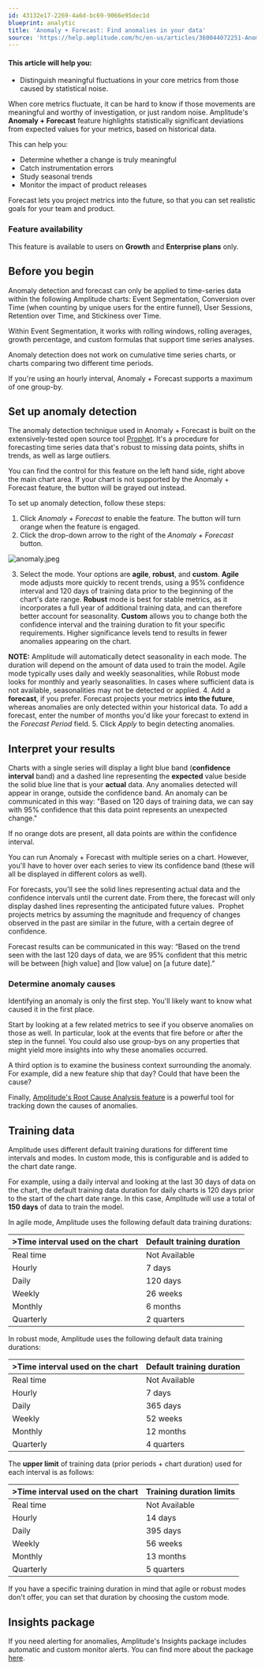 ```yaml
---
id: 43132e17-2269-4a6d-bc69-9066e95dec1d
blueprint: analytic
title: 'Anomaly + Forecast: Find anomalies in your data'
source: 'https://help.amplitude.com/hc/en-us/articles/360044072251-Anomaly-Forecast-Find-anomalies-in-your-data'
---
```

#### This article will help you:

* Distinguish meaningful fluctuations in your core metrics from those caused by statistical noise.

When core metrics fluctuate, it can be hard to know if those movements are meaningful and worthy of investigation, or just random noise. Amplitude's **Anomaly + Forecast** feature highlights statistically significant deviations from expected values for your metrics, based on historical data. 

This can help you: 

* Determine whether a change is truly meaningful
* Catch instrumentation errors
* Study seasonal trends
* Monitor the impact of product releases

Forecast lets you project metrics into the future, so that you can set realistic goals for your team and product.

### Feature availability

This feature is available to users on **Growth** and **Enterprise plans** only.

## Before you begin

Anomaly detection and forecast can only be applied to time-series data within the following Amplitude charts: Event Segmentation, Conversion over Time (when counting by unique users for the entire funnel), User Sessions, Retention over Time, and Stickiness over Time. 

Within Event Segmentation, it works with rolling windows, rolling averages, growth percentage, and custom formulas that support time series analyses.

Anomaly detection does not work on cumulative time series charts, or charts comparing two different time periods.

If you're using an hourly interval, Anomaly + Forecast supports a maximum of one group-by.

## Set up anomaly detection

The anomaly detection technique used in Anomaly + Forecast is built on the extensively-tested open source tool [Prophet](https://facebook.github.io/prophet/). It's a procedure for forecasting time series data that's robust to missing data points, shifts in trends, as well as large outliers. 

You can find the control for this feature on the left hand side, right above the main chart area. If your chart is not supported by the Anomaly + Forecast feature, the button will be grayed out instead.

To set up anomaly detection, follow these steps:

1. Click *Anomaly + Forecast* to enable the feature. The button will turn orange when the feature is engaged.
2. Click the drop-down arrow to the right of the *Anomaly + Forecast* button.

![anomaly.jpeg](/output/img/analytics/anomaly.jpeg)

3. Select the mode. Your options are **agile**, **robust**, and **custom**. **Agile** mode adjusts more quickly to recent trends, using a 95% confidence interval and 120 days of training data prior to the beginning of the chart's date range. **Robust** mode is best for stable metrics, as it incorporates a full year of additional training data, and can therefore better account for seasonality. **Custom** allows you to change both the confidence interval and the training duration to fit your specific requirements. Higher significance levels tend to results in fewer anomalies appearing on the chart.   
  
**NOTE:** Amplitude will automatically detect seasonality in each mode. The duration will depend on the amount of data used to train the model. Agile mode typically uses daily and weekly seasonalities, while Robust mode looks for monthly and yearly seasonalities. In cases where sufficient data is not available, seasonalities may not be detected or applied.
4. Add a **forecast**, if you prefer. Forecast projects your metrics **into the future**, whereas anomalies are only detected within your historical data. To add a forecast, enter the number of months you'd like your forecast to extend in the *Forecast Period* field.
5. Click *Apply* to begin detecting anomalies.

## Interpret your results

Charts with a single series will display a light blue band (**confidence interval** band) and a dashed line representing the **expected** value beside the solid blue line that is your **actual** data. Any anomalies detected will appear in orange, outside the confidence band. An anomaly can be communicated in this way: "Based on 120 days of training data, we can say with 95% confidence that this data point represents an unexpected change."

If no orange dots are present, all data points are within the confidence interval.

You can run Anomaly + Forecast with multiple series on a chart. However, you'll have to hover over each series to view its confidence band (these will all be displayed in different colors as well).

For forecasts, you'll see the solid lines representing actual data and the confidence intervals until the current date. From there, the forecast will only display dashed lines representing the anticipated future values.  Prophet projects metrics by assuming the magnitude and frequency of changes observed in the past are similar in the future, with a certain degree of confidence. 

Forecast results can be communicated in this way: “Based on the trend seen with the last 120 days of data, we are 95% confident that this metric will be between [high value] and [low value] on [a future date].”

### Determine anomaly causes

Identifying an anomaly is only the first step. You'll likely want to know what caused it in the first place.

Start by looking at a few related metrics to see if you observe anomalies on those as well. In particular, look at the events that fire before or after the step in the funnel. You could also use group-bys on any properties that might yield more insights into why these anomalies occurred.

A third option is to examine the business context surrounding the anomaly. For example, did a new feature ship that day? Could that have been the cause?

Finally, [Amplitude's Root Cause Analysis feature](/analytics/root-cause-analysis) is a powerful tool for tracking down the causes of anomalies.

## Training data

Amplitude uses different default training durations for different time intervals and modes. In custom mode, this is configurable and is added to the chart date range. 

For example, using a daily interval and looking at the last 30 days of data on the chart, the default training data duration for daily charts is 120 days prior to the start of the chart date range. In this case, Amplitude will use a total of **150 days** of data to train the model.

In agile mode, Amplitude uses the following default data training durations:

| **>Time interval used on the chart** | **Default training duration** |
| --- | --- |
| Real time | Not Available |
| Hourly | 7 days |
| Daily | 120 days |
| Weekly | 26 weeks |
| Monthly | 6 months |
| Quarterly | 2 quarters |

In robust mode, Amplitude uses the following default data training durations:

| **>Time interval used on the chart** | **Default training duration** |
| --- | --- |
| Real time | Not Available |
| Hourly | 7 days |
| Daily | 365 days |
| Weekly | 52 weeks |
| Monthly | 12 months |
| Quarterly | 4 quarters |

The **upper limit** of training data (prior periods + chart duration) used for each interval is as follows:

| **>Time interval used on the chart** | **Training duration limits** |
| --- | --- |
| Real time | Not Available |
| Hourly | 14 days |
| Daily | 395 days |
| Weekly | 56 weeks |
| Monthly | 13 months |
| Quarterly | 5 quarters |

If you have a specific training duration in mind that agile or robust modes don't offer, you can set that duration by choosing the custom mode.

## Insights package

If you need alerting for anomalies, Amplitude's Insights package includes automatic and custom monitor alerts. You can find more about the package [here](https://help.amplitude.com/hc/en-us/articles/115001764612-Insight#h_21d50b36-17c6-433c-8985-18e9f313ed45).
